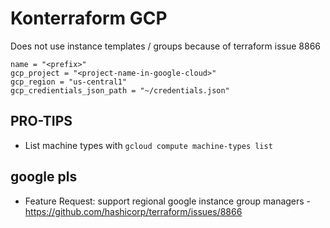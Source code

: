 # Konterraform GCP

Does not use instance templates / groups because of terraform issue 8866

```
name = "<prefix>"
gcp_project = "<project-name-in-google-cloud>"
gcp_region = "us-central1"
gcp_credientials_json_path = "~/credentials.json"
```

## PRO-TIPS

- List machine types with `gcloud compute machine-types list`

## google pls

- Feature Request: support regional google instance group managers - https://github.com/hashicorp/terraform/issues/8866
